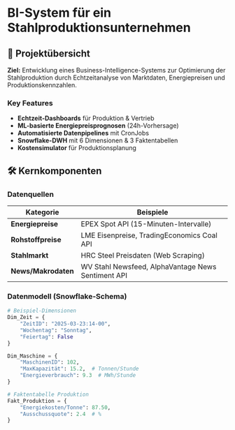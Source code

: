 # BI-System für ein Stahlproduktionsunternehmen

## 📌 Projektübersicht
**Ziel:** Entwicklung eines Business-Intelligence-Systems zur Optimierung der Stahlproduktion durch Echtzeitanalyse von Marktdaten, Energiepreisen und Produktionskennzahlen.

### Key Features
- **Echtzeit-Dashboards** für Produktion & Vertrieb
- **ML-basierte Energiepreisprognosen** (24h-Vorhersage)
- **Automatisierte Datenpipelines** mit CronJobs
- **Snowflake-DWH** mit 6 Dimensionen & 3 Faktentabellen
- **Kostensimulator** für Produktionsplanung

## 🛠️ Kernkomponenten
### Datenquellen
| Kategorie           | Beispiele                                                                 |
|---------------------|---------------------------------------------------------------------------|
| **Energiepreise**   | EPEX Spot API (15-Minuten-Intervalle)                                     |
| **Rohstoffpreise**  | LME Eisenpreise, TradingEconomics Coal API                               |
| **Stahlmarkt**      | HRC Steel Preisdaten (Web Scraping)                                       |
| **News/Makrodaten** | WV Stahl Newsfeed, AlphaVantage News Sentiment API                       |

### Datenmodell (Snowflake-Schema)
```python
# Beispiel-Dimensionen
Dim_Zeit = {
    "ZeitID": "2025-03-23:14-00",
    "Wochentag": "Sonntag",
    "Feiertag": False
}

Dim_Maschine = {
    "MaschinenID": 102,
    "MaxKapazität": 15.2,  # Tonnen/Stunde
    "Energieverbrauch": 9.3  # MWh/Stunde
}

# Faktentabelle Produktion
Fakt_Produktion = {
    "Energiekosten/Tonne": 87.50,
    "Ausschussquote": 2.4  # %
}